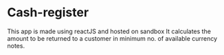 # Cash-register
This app is made using reactJS and hosted on sandbox
It calculates the amount to be returned to a customer in minimum no. of available currency notes.
